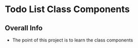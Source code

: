 # Todo List Class Components

## Overall Info 
- The point of this project is to learn the class components 